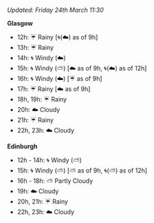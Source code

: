 *Updated: Friday 24th March 11:30*

**Glasgow**

* 12h: :umbrella: Rainy [:cyclone:(:cloud:) as of 9h]
* 13h: :umbrella: Rainy
* 14h: :cyclone: Windy (:cloud:)
* 15h: :cyclone: Windy (:partly_sunny:) [:cloud: as of 9h, :cyclone:(:cloud:) as of 12h]
* 16h: :cyclone: Windy (:cloud:) [:umbrella: as of 9h]
* 17h: :umbrella: Rainy [:cloud: as of 9h]
* 18h, 19h: :umbrella: Rainy
* 20h: :cloud: Cloudy
* 21h: :umbrella: Rainy
* 22h, 23h: :cloud: Cloudy

**Edinburgh**

* 12h - 14h: :cyclone: Windy (:partly_sunny:)
* 15h: :cyclone: Windy (:partly_sunny:) [:partly_sunny: as of 9h, :cyclone:(:partly_sunny:) as of 12h]
* 16h - 18h: :partly_sunny: Partly Cloudy
* 19h: :cloud: Cloudy
* 20h, 21h: :umbrella: Rainy
* 22h, 23h: :cloud: Cloudy
